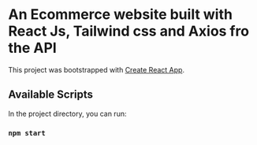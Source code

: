 # An Ecommerce website built with React Js, Tailwind css and Axios fro the API

This project was bootstrapped with [Create React App](https://github.com/facebook/create-react-app).

## Available Scripts

In the project directory, you can run:

### `npm start`

